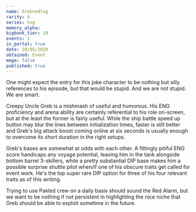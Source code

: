 ```yaml
---
name: Grebnedlog
rarity: 4
series: tng
memory_alpha:
bigbook_tier: 10
events: 1
in_portal: true
date: 28/05/2020
obtained: Event
mega: false
published: true
---
```


One might expect the entry for this joke character to be nothing but silly references to his episode, but that would be stupid. And we are not stupid. We are smart.

Creepy Uncle Greb is a mishmash of useful and humorous. His ENG proficiency and arena ability are certainly referential to his role on-screen, but at the least the former is fairly useful. While the ship battle speed up button may blur the lines between initialization times, faster is still better and Greb's big attack boost coming online at six seconds is usually enough to overcome its short duration in the right setups.

Greb's bases are somewhat at odds with each other. A fittingly pitiful ENG score handicaps any voyage potential, leaving him in the tank alongside bottom barrel 3-skillers, while a pretty substantial DIP base makes him a possible surprise shuttle pilot when/if one of his obscure traits get called for event work. He's the top super rare DIP option for three of his four relevant traits as of this writing.

Trying to use Pakled crew on a daily basis should sound the Red Alarm, but we want to be nothing if not persistent in highlighting the nice niche that Greb should be able to exploit sometime in the future.
